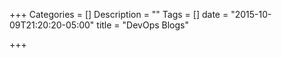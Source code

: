 +++
Categories = []
Description = ""
Tags = []
date = "2015-10-09T21:20:20-05:00"
title = "DevOps Blogs"

+++
